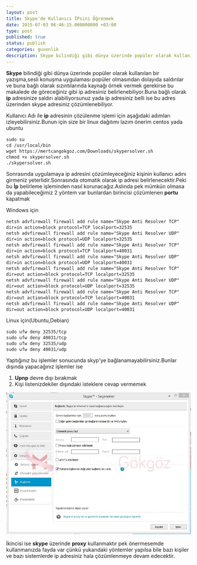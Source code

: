 ```yaml
---
layout: post
title: Skype'de Kullanıcı İPsini Öğrenmek
date: 2015-07-03 06:46:15.000000000 +03:00
type: post
published: true
status: publish
categories: guvenlik
description: Skype bilindiği gibi dünya üzerinde popüler olarak kullanılan bir yazışma,sesli konuşma uygulaması popüler olmasından dolayıda saldırılar ve buna bağlı
---
```


**Skype** bilindiği gibi dünya üzerinde popüler olarak kullanılan bir yazışma,sesli konuşma uygulaması popüler olmasından dolayıda saldırılar ve buna bağlı olarak sızıntılarında kaynağı örnek vermek gerekirse bu makalede de göreceğiniz gibi ip adresiniz belirlenebiliyor.Buna bağlı olarak **ip** adresinize saldırı alabiliyorsunuz yada ip adresiniz belli ise bu adres üzerinden skype adresiniz çözümlenebiliyor.

Kullanıcı Adı ile **ip** adresinin çözülenme işlemi için aşağıdaki adımları izleyebilirsiniz.Bunun için size bir linux dağıtımı lazım önerim centos yada ubuntu

    sudo su
    cd /usr/local/bin
    wget https://mertcangokgoz.com/Downloads/skypersolver.sh
    chmod +x skypersolver.sh
    ./skypersolver.sh

Sonrasında uygulamaya ip adresini çözümleyeceğiniz kişinin kullanıcı adını girmeniz yeterlidir.Sonrasında otomatik olarak ip adresi belirlenecektir.Peki bu **İp** belirleme işleminden nasıl korunacağız.Aslında pek mümkün olmasa da yapabileceğimiz 2 yöntem var bunlardan birincisi çözümlenen **portu** kapatmak

Windows için

    netsh advfirewall firewall add rule name="Skype Anti Resolver TCP" dir=in action=block protocol=TCP localport=32535
    netsh advfirewall firewall add rule name="Skype Anti Resolver UDP" dir=in action=block protocol=UDP localport=32535
    netsh advfirewall firewall add rule name="Skype Anti Resolver TCP" dir=in action=block protocol=TCP localport=40031
    netsh advfirewall firewall add rule name="Skype Anti Resolver UDP" dir=in action=block protocol=UDP localport=40031
    netsh advfirewall firewall add rule name="Skype Anti Resolver TCP" dir=out action=block protocol=TCP localport=32535
    netsh advfirewall firewall add rule name="Skype Anti Resolver UDP" dir=out action=block protocol=UDP localport=32535
    netsh advfirewall firewall add rule name="Skype Anti Resolver TCP" dir=out action=block protocol=TCP localport=40031
    netsh advfirewall firewall add rule name="Skype Anti Resolver UDP" dir=out action=block protocol=UDP localport=40031

Linux için(Ubuntu,Debian)

    sudo ufw deny 32535/tcp
    sudo ufw deny 40031/tcp
    sudo ufw deny 32535/udp
    sudo ufw deny 40031/udp

Yaptığınız bu işlemler sonucunda skyp'ye bağlanamayabilirsiniz.Bunlar dışında yapacağınız işlemler ise

1. **Upnp** devre dışı bırakmak
2. Kişi listenizdekiler dışındaki isteklere cevap vermemek

![skyperesolver](/assets/skyperesolvergorsel1-e1435895247884.jpg)

İkincisi&nbsp;ise **skype** üzerinde **proxy** kullanmaktır pek önermesemde kullanmanızda fayda var çünkü yukarıdaki yöntemler yapılsa bile bazı kişiler ve bazı sistemlerde ip adresiniz hala çözümlenmeye devam edecektir.
